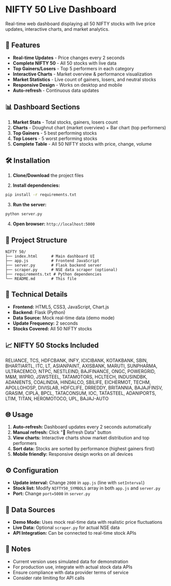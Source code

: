 # NIFTY 50 Live Dashboard

Real-time web dashboard displaying all 50 NIFTY stocks with live price updates, interactive charts, and market analytics.

## 🚀 Features

- **Real-time Updates** - Price changes every 2 seconds
- **Complete NIFTY 50** - All 50 stocks with live data
- **Top Gainers/Losers** - Top 5 performers in each category
- **Interactive Charts** - Market overview & performance visualization
- **Market Statistics** - Live count of gainers, losers, and neutral stocks
- **Responsive Design** - Works on desktop and mobile
- **Auto-refresh** - Continuous data updates

## 📊 Dashboard Sections

1. **Market Stats** - Total stocks, gainers, losers count
2. **Charts** - Doughnut chart (market overview) + Bar chart (top performers)
3. **Top Gainers** - 5 best performing stocks
4. **Top Losers** - 5 worst performing stocks
5. **Complete Table** - All 50 NIFTY stocks with price, change, volume

## 🛠️ Installation

1. **Clone/Download** the project files

2. **Install dependencies:**
```bash
pip install -r requirements.txt
```

3. **Run the server:**
```bash
python server.py
```

4. **Open browser:** `http://localhost:5000`

## 📁 Project Structure

```
NIFTY 50/
├── index.html      # Main dashboard UI
├── app.js          # Frontend JavaScript
├── server.py       # Flask backend server
├── scraper.py      # NSE data scraper (optional)
├── requirements.txt # Python dependencies
└── README.md       # This file
```

## 🔧 Technical Details

- **Frontend:** HTML5, CSS3, JavaScript, Chart.js
- **Backend:** Flask (Python)
- **Data Source:** Mock real-time data (demo mode)
- **Update Frequency:** 2 seconds
- **Stocks Covered:** All 50 NIFTY stocks

## 📈 NIFTY 50 Stocks Included

RELIANCE, TCS, HDFCBANK, INFY, ICICIBANK, KOTAKBANK, SBIN, BHARTIARTL, ITC, LT, ASIANPAINT, AXISBANK, MARUTI, SUNPHARMA, ULTRACEMCO, NTPC, NESTLEIND, BAJFINANCE, ONGC, POWERGRID, M&M, WIPRO, JSWSTEEL, TATAMOTORS, HCLTECH, INDUSINDBK, ADANIENTS, COALINDIA, HINDALCO, SBILIFE, EICHERMOT, TECHM, APOLLOHOSP, DIVISLAB, HDFCLIFE, DRREDDY, BRITANNIA, BAJAJFINSV, GRASIM, CIPLA, BPCL, TATACONSUM, IOC, TATASTEEL, ADANIPORTS, LTIM, TITAN, HEROMOTOCO, UPL, BAJAJ-AUTO

## 🌐 Usage

1. **Auto-refresh:** Dashboard updates every 2 seconds automatically
2. **Manual refresh:** Click "🔄 Refresh Data" button
3. **View charts:** Interactive charts show market distribution and top performers
4. **Sort data:** Stocks are sorted by performance (highest gainers first)
5. **Mobile friendly:** Responsive design works on all devices

## ⚙️ Configuration

- **Update interval:** Change `2000` in `app.js` (line with `setInterval`)
- **Stock list:** Modify `NIFTY50_SYMBOLS` array in both `app.js` and `server.py`
- **Port:** Change `port=5000` in `server.py`

## 🔄 Data Sources

- **Demo Mode:** Uses mock real-time data with realistic price fluctuations
- **Live Data:** Optional `scraper.py` for actual NSE data
- **API Integration:** Can be connected to real-time stock APIs

## 🚨 Notes

- Current version uses simulated data for demonstration
- For production use, integrate with actual stock data APIs
- Ensure compliance with data provider terms of service
- Consider rate limiting for API calls